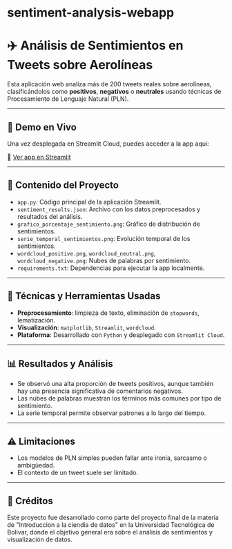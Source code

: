 # sentiment-analysis-webapp

# ✈️ Análisis de Sentimientos en Tweets sobre Aerolíneas

Esta aplicación web analiza más de 200 tweets reales sobre aerolíneas, clasificándolos como **positivos**, **negativos** o **neutrales** usando técnicas de Procesamiento de Lenguaje Natural (PLN).

---

## 🚀 Demo en Vivo

Una vez desplegada en Streamlit Cloud, puedes acceder a la app aquí:

🔗 [Ver app en Streamlit](https://sentiment-analysis-webapp-h7awsxomrfsmgepq853xxr.streamlit.app/#estadisticas-generales)

---

## 📁 Contenido del Proyecto

- `app.py`: Código principal de la aplicación Streamlit.
- `sentiment_results.json`: Archivo con los datos preprocesados y resultados del análisis.
- `grafico_porcentaje_sentimiento.png`: Gráfico de distribución de sentimientos.
- `serie_temporal_sentimientos.png`: Evolución temporal de los sentimientos.
- `wordcloud_positive.png`, `wordcloud_neutral.png`, `wordcloud_negative.png`: Nubes de palabras por sentimiento.
- `requirements.txt`: Dependencias para ejecutar la app localmente.

---

## 🧪 Técnicas y Herramientas Usadas

- **Preprocesamiento**: limpieza de texto, eliminación de `stopwords`, lematización.
- **Visualización**: `matplotlib`, `Streamlit`, `wordcloud`.
- **Plataforma**: Desarrollado con `Python` y desplegado con `Streamlit Cloud`.

---

## 📊 Resultados y Análisis

- Se observó una alta proporción de tweets positivos, aunque también hay una presencia significativa de comentarios negativos.
- Las nubes de palabras muestran los términos más comunes por tipo de sentimiento.
- La serie temporal permite observar patrones a lo largo del tiempo.

---

## ⚠️ Limitaciones

- Los modelos de PLN simples pueden fallar ante ironía, sarcasmo o ambigüedad.
- El contexto de un tweet suele ser limitado.

---

## 📌 Créditos

Este proyecto fue desarrollado como parte del proyecto final de la materia de "Introduccion a la ciendia de datos" en la Universidad Tecnológica de Bolivar, donde el objetivo general era sobre el análisis de sentimientos y visualización de datos.


